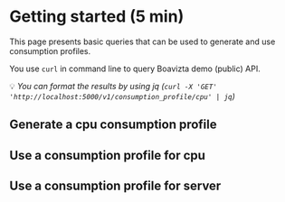 # Getting started (5 min)

This page presents basic queries that can be used to generate and use consumption profiles.

You use `curl` in command line to query Boavizta demo (public) API.

💡 _You can format the results by using jq (`curl -X 'GET' 'http://localhost:5000/v1/consumption_profile/cpu' | jq`)_


## Generate a cpu consumption profile


## Use a consumption profile for cpu


## Use a consumption profile for server